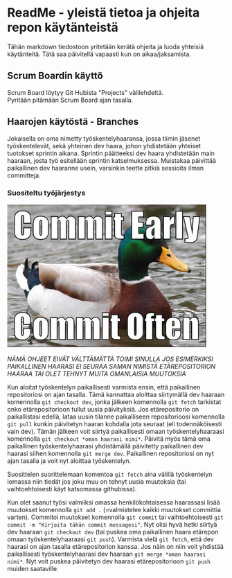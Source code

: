 # ReadMe - yleistä tietoa ja ohjeita repon käytänteistä

Tähän markdown tiedostoon yritetään kerätä ohjeita ja luoda yhteisiä käytänteitä. Tätä saa päivitellä vapaasti kun on aikaa/jaksamista.  

## Scrum Boardin käyttö

Scrum Board löytyy Git Hubista "Projects" välilehdeltä.  
Pyritään pitämään Scrum Board ajan tasalla.  

## Haarojen käytöstä - Branches

Jokaisella on oma nimetty työskentelyhaaransa, jossa tiimin jäsenet työskentelevät, sekä yhteinen dev haara, johon yhdistetään yhteiset tuotokset sprintin aikana. Sprintin päätteeksi dev haara yhdistetään main haaraan, josta työ esitellään sprintin katselmuksessa. Muistakaa päivittää paikallinen dev haaranne usein, varsinkin teette pitkiä sessioita ilman committeja.

### Suositeltu työjärjestys 


![mallard duck commitment advice](Wise_Mallard_of_Commits.png)

*NÄMÄ OHJEET EIVÄT VÄLTTÄMÄTTÄ TOIMI SINULLA JOS ESIMERKIKSI PAIKALLINEN HAARASI EI SEURAA SAMAN NIMISTÄ ETÄREPOSITORION HAARAA TAI OLET TEHNYT MUITA OMANLAISIA MUUTOKSIA*

Kun aloitat työskentelyn paikallisesti varmista ensin, että paikallinen repositoriosi on ajan tasalla. Tämä kannattaa aloittaa siirtymällä dev haaraan komennolla `git checkout dev`, jonka jälkeen komennolla `git fetch` tarkistat onko etärepositorioon tullut uusia päivityksiä. Jos etärepositorio on paikallistasi edellä, lataa uusin tilanne paikalliseen repositorioosi komennolla `git pull` kunkin päivitetyn haaran kohdalla jota seuraat (eli todennäköisesti vain dev).
Tämän jälkeen voit siirtyä paikallisesti omaan työskentelyhaaraasi komennolla `git checkout *oman haarasi nimi*`. Päivitä myös tämä oma paikallinen työskentelyhaarasi yhdistämällä päivitetty paikallinen dev haarasi siihen komennolla `git merge dev`. Paikallinen repositoriosi on nyt ajan tasalla ja voit nyt aloittaa työskentelyn.

Suosittelen suorittelemaan komentoa `git fetch` aina välillä työskentelyn lomassa niin tiedät jos joku muu on tehnyt uusia muutoksia (tai vaihtoehtoisesti käyt katsomassa githubissa).

Kun olet saanut työsi valmiiksi omassa henkilökohtaisessa haarassasi lisää muutokset komennolla `git add .` (=valmistelee kaikki muutokset committia varten). Commitoi muutokset komennolla `git commit` tai vaihtoehtoisesti `git commit -m "Kirjoita tähän commit messagesi"`. Nyt olisi hyvä hetki siirtyä dev haaraan `git checkout dev` (tai puskea oma paikallinen haara etärepon omaan työskentelyhaaraasi `git push`). Varmista vielä `git fetch`, että dev haarasi on ajan tasalla etärepositorion kanssa. Jos näin on niin voit yhdistää paikallisesti työskentelyhaarasi dev haaraan `git merge *oman haarasi nimi*`. Nyt voit puskea päivitetyn dev haarasi etärepositorioon `git push` muiden saataville.

